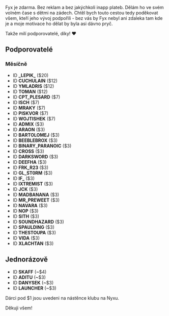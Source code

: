 Fyx je zdarma. Bez reklam a bez jakýchkoli inapp plateb. Dělám ho ve svém volném čase s dětmi na zádech. 
Chtěl bych touto cestou tedy poděkovat všem, kteří jeho vývoj podpořili - bez vás by Fyx nebyl ani zdaleka tam kde je a moje motivace ho dělat by byla asi dávno pryč.

Takže milí podporovatelé, díky! ❤️

## Podporovatelé

### Měsíčně

- ID **\_LEPIK_** ($20)
- ID **CUCHULAIN** ($12)
- ID **YMLADRIS** ($12)
- ID **TOMAN** ($12)
- ID **CPT_PLESARD** ($7)
- ID **ISCH** ($7)
- ID **MRAKY** ($7)
- ID **PISKVOR** ($7)
- ID **WOJTISHEK** ($7)
- ID **ADMIX** ($3)
- ID **ARAON** ($3)
- ID **BARTOLOMEJ** ($3)
- ID **BEEBLEBROX** ($3)
- ID **BINARY_PARANOIC** ($3)
- ID **CROSS** ($3)
- ID **DARKSWORD** ($3)
- ID **DEEFHA** ($3)
- ID **FRK_R23** ($3)
- ID **GL_ST0RM** ($3)
- ID **IF_** ($3)
- ID **IXTREMIST** ($3)
- ID **JCK** ($3)
- ID **MADBANANA** ($3)
- ID **MR_PREWEET** ($3)
- ID **NAVARA** ($3)
- ID **NOP** ($3)
- ID **SITH** ($3)
- ID **SOUNDHAZARD** ($3)
- ID **SPAULDING** ($3)
- ID **THESTOUPA** ($3)
- ID **VIDA** ($3)
- ID **XLACHTAN** ($3)

## Jednorázově
- ID **SKAFF** (~$4)
- ID **ADITU** (~$3)
- ID **DANYSEK** (~$3)
- ID **LAUNCHER** (~$3)

Dárci pod $1 jsou uvedeni na nástěnce klubu na Nyxu.

Děkuji všem!
